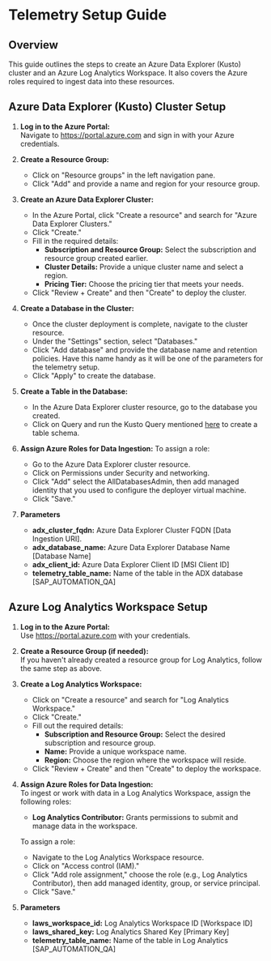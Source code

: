 # Telemetry Setup Guide

## Overview

This guide outlines the steps to create an Azure Data Explorer (Kusto) cluster and an Azure Log Analytics Workspace. It also covers the Azure roles required to ingest data into these resources.

## Azure Data Explorer (Kusto) Cluster Setup

1. **Log in to the Azure Portal:**  
   Navigate to https://portal.azure.com and sign in with your Azure credentials.

2. **Create a Resource Group:**  
   - Click on "Resource groups" in the left navigation pane.  
   - Click "Add" and provide a name and region for your resource group.

3. **Create an Azure Data Explorer Cluster:**
   - In the Azure Portal, click "Create a resource" and search for "Azure Data Explorer Clusters."  
   - Click "Create."  
   - Fill in the required details:
     - **Subscription and Resource Group:** Select the subscription and resource group created earlier.
     - **Cluster Details:** Provide a unique cluster name and select a region.
     - **Pricing Tier:** Choose the pricing tier that meets your needs.
   - Click "Review + Create" and then "Create" to deploy the cluster.

4. **Create a Database in the Cluster:**
   - Once the cluster deployment is complete, navigate to the cluster resource.
   - Under the "Settings" section, select "Databases."
   - Click "Add database" and provide the database name and retention policies. Have this name handy as it will be one of the parameters for the telemetry setup.
   - Click "Apply" to create the database.

5. **Create a Table in the Database:**
   - In the Azure Data Explorer cluster resource, go to the database you created.
   - Click on Query and run the Kusto Query mentioned [here](../src/templates/telemetry_schema.kql) to create a table schema.

6. **Assign Azure Roles for Data Ingestion:**
   To assign a role:
   - Go to the Azure Data Explorer cluster resource.
   - Click on Permissions under Security and networking.
   - Click "Add" select the AllDatabasesAdmin, then add managed identity that you used to configure the deployer virtual machine.
   - Click "Save."

7. **Parameters**
    - **adx_cluster_fqdn:** Azure Data Explorer Cluster FQDN [Data Ingestion URI].
    - **adx_database_name:** Azure Data Explorer Database Name [Database Name]
    - **adx_client_id:** Azure Data Explorer Client ID [MSI Client ID]
    - **telemetry_table_name:** Name of the table in the ADX database [SAP_AUTOMATION_QA]

## Azure Log Analytics Workspace Setup

1. **Log in to the Azure Portal:**  
   Use https://portal.azure.com with your credentials.

2. **Create a Resource Group (if needed):**  
   If you haven't already created a resource group for Log Analytics, follow the same step as above.

3. **Create a Log Analytics Workspace:**  
   - Click on "Create a resource" and search for "Log Analytics Workspace."  
   - Click "Create."  
   - Fill out the required details:
     - **Subscription and Resource Group:** Select the desired subscription and resource group.
     - **Name:** Provide a unique workspace name.
     - **Region:** Choose the region where the workspace will reside.
   - Click "Review + Create" and then "Create" to deploy the workspace.

4. **Assign Azure Roles for Data Ingestion:**  
   To ingest or work with data in a Log Analytics Workspace, assign the following roles:
   - **Log Analytics Contributor:** Grants permissions to submit and manage data in the workspace.
   
   To assign a role:
   - Navigate to the Log Analytics Workspace resource.
   - Click on "Access control (IAM)."  
   - Click "Add role assignment," choose the role (e.g., Log Analytics Contributor), then add managed identity, group, or service principal.
   - Click "Save."

5. **Parameters**
    - **laws_workspace_id:** Log Analytics Workspace ID [Workspace ID]
    - **laws_shared_key:** Log Analytics Shared Key [Primary Key]
    - **telemetry_table_name:** Name of the table in Log Analytics [SAP_AUTOMATION_QA]
